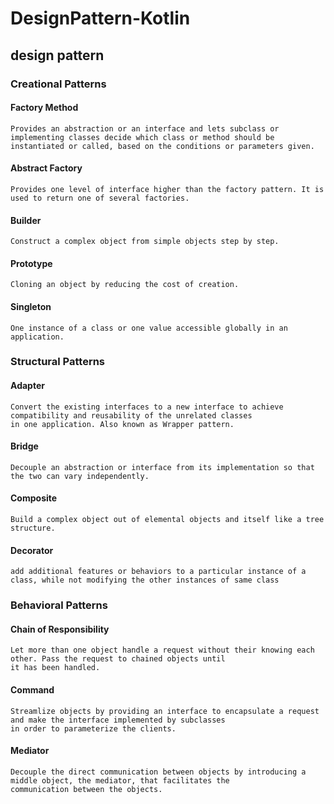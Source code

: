 # DesignPattern-Kotlin
## design pattern 
### Creational Patterns
#### Factory Method  
    Provides an abstraction or an interface and lets subclass or implementing classes decide which class or method should be
    instantiated or called, based on the conditions or parameters given.
#### Abstract Factory
    Provides one level of interface higher than the factory pattern. It is used to return one of several factories.
#### Builder
    Construct a complex object from simple objects step by step.
#### Prototype
    Cloning an object by reducing the cost of creation.
#### Singleton
    One instance of a class or one value accessible globally in an application.
    
### Structural Patterns
#### Adapter
    Convert the existing interfaces to a new interface to achieve compatibility and reusability of the unrelated classes
    in one application. Also known as Wrapper pattern.
#### Bridge
    Decouple an abstraction or interface from its implementation so that the two can vary independently.
#### Composite
    Build a complex object out of elemental objects and itself like a tree structure.
#### Decorator
    add additional features or behaviors to a particular instance of a class, while not modifying the other instances of same class

### Behavioral Patterns
#### Chain of Responsibility
    Let more than one object handle a request without their knowing each other. Pass the request to chained objects until
    it has been handled.
#### Command
    Streamlize objects by providing an interface to encapsulate a request and make the interface implemented by subclasses
    in order to parameterize the clients.
#### Mediator
    Decouple the direct communication between objects by introducing a middle object, the mediator, that facilitates the 
    communication between the objects.
